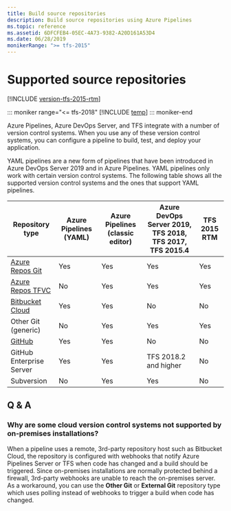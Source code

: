 ```yaml
---
title: Build source repositories
description: Build source repositories using Azure Pipelines
ms.topic: reference
ms.assetid: 6DFCFEB4-05EC-4A73-9382-A20D161A53D4
ms.date: 06/28/2019
monikerRange: ">= tfs-2015"
---
```


# Supported source repositories

[!INCLUDE [version-tfs-2015-rtm](../includes/version-tfs-2015-rtm.md)]

::: moniker range="<= tfs-2018"
[!INCLUDE [temp](../includes/concept-rename-note.md)]
::: moniker-end

Azure Pipelines, Azure DevOps Server, and TFS integrate with a number of version control systems. When you use any of these version control systems, you can configure a pipeline to build, test, and deploy your application.

YAML pipelines are a new form of pipelines that have been introduced in Azure DevOps Server 2019 and in Azure Pipelines. YAML pipelines only work with certain version control systems. The following table shows all the supported version control systems and the ones that support YAML pipelines.

| Repository type                       | Azure Pipelines (YAML) | Azure Pipelines (classic editor) | Azure DevOps Server 2019, TFS 2018, TFS 2017, TFS 2015.4 | TFS 2015 RTM |
| ------------------------------------- | ---------------------- | -------------------------------- | -------------------------------------------------------- | ------------ |
| [Azure Repos Git](azure-repos-git.md) | Yes                    | Yes                              | Yes                                                      | Yes          |
| [Azure Repos TFVC](tfvc.md)           | No                     | Yes                              | Yes                                                      | Yes          |
| [Bitbucket Cloud](bitbucket.md)       | Yes                    | Yes                              | No                                                       | No           |
| Other Git (generic)                   | No                     | Yes                              | Yes                                                      | Yes          |
| [GitHub](github.md)                   | Yes                    | Yes                              | No                                                       | No           |
| GitHub Enterprise Server              | Yes                    | Yes                              | TFS 2018.2 and higher                                    | No           |
| Subversion                            | No                     | Yes                              | Yes                                                      | No           |

## Q & A

### Why are some cloud version control systems not supported by on-premises installations?

When a pipeline uses a remote, 3rd-party repository host such as Bitbucket Cloud, the repository is configured with webhooks that notify Azure Pipelines Server or TFS when code has changed and a build should be triggered. Since on-premises installations are normally protected behind a firewall, 3rd-party webhooks are unable to reach the on-premises server. As a workaround, you can use the **Other Git** or **External Git** repository type which uses polling instead of webhooks to trigger a build when code has changed.
